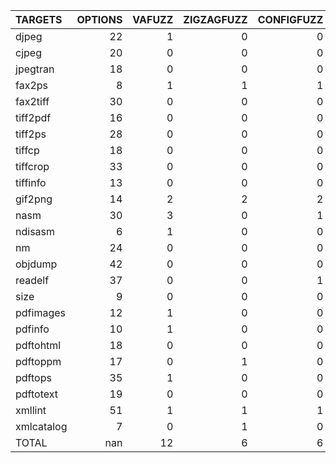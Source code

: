 | TARGETS    |   OPTIONS |   VAFUZZ |   ZIGZAGFUZZ |   CONFIGFUZZ |   AFL++ARGV |
|:-----------|----------:|---------:|-------------:|-------------:|------------:|
| djpeg      |        22 |        1 |            0 |            0 |           0 |
| cjpeg      |        20 |        0 |            0 |            0 |           0 |
| jpegtran   |        18 |        0 |            0 |            0 |           0 |
| fax2ps     |         8 |        1 |            1 |            1 |           0 |
| fax2tiff   |        30 |        0 |            0 |            0 |           0 |
| tiff2pdf   |        16 |        0 |            0 |            0 |           0 |
| tiff2ps    |        28 |        0 |            0 |            0 |           0 |
| tiffcp     |        18 |        0 |            0 |            0 |           0 |
| tiffcrop   |        33 |        0 |            0 |            0 |           0 |
| tiffinfo   |        13 |        0 |            0 |            0 |           0 |
| gif2png    |        14 |        2 |            2 |            2 |           2 |
| nasm       |        30 |        3 |            0 |            1 |           1 |
| ndisasm    |         6 |        1 |            0 |            0 |           0 |
| nm         |        24 |        0 |            0 |            0 |           0 |
| objdump    |        42 |        0 |            0 |            0 |           0 |
| readelf    |        37 |        0 |            0 |            1 |           0 |
| size       |         9 |        0 |            0 |            0 |           0 |
| pdfimages  |        12 |        1 |            0 |            0 |           0 |
| pdfinfo    |        10 |        1 |            0 |            0 |           0 |
| pdftohtml  |        18 |        0 |            0 |            0 |           0 |
| pdftoppm   |        17 |        0 |            1 |            0 |           0 |
| pdftops    |        35 |        1 |            0 |            0 |           0 |
| pdftotext  |        19 |        0 |            0 |            0 |           0 |
| xmllint    |        51 |        1 |            1 |            1 |           0 |
| xmlcatalog |         7 |        0 |            1 |            0 |           0 |
| TOTAL      |       nan |       12 |            6 |            6 |           3 |
